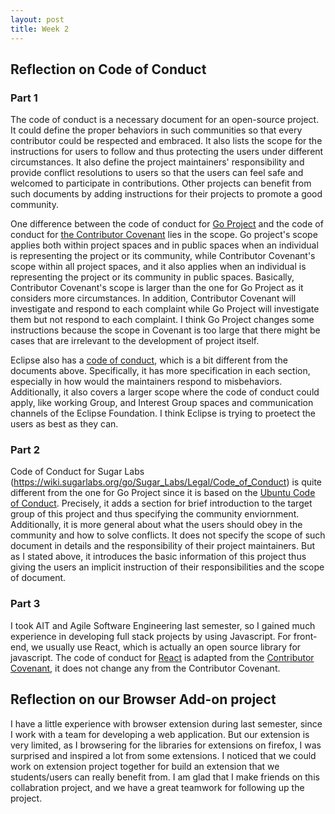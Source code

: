 ```yaml
---
layout: post
title: Week 2
---
```


## Reflection on Code of Conduct

### Part 1
The code of conduct is a necessary document for an open-source project. It could define the proper behaviors in such communities so that every contributor could be respected and embraced. It also lists the scope for the instructions for users to follow and thus protecting the users under different circumstances. It also define the project maintainers' responsibility and provide conflict resolutions to users so that the users can feel safe and welcomed to participate in contributions. Other projects can benefit from such documents by adding instructions for their projects to promote a good community.
<!--more-->
One difference between the code of conduct for [Go Project](https://go.dev/conduct) and the code of conduct for [the Contributor Covenant](https://www.contributor-covenant.org/version/1/4/code-of-conduct/) lies in the scope. Go project's scope applies both within project spaces and in public spaces when an individual is representing the project or its community, while Contributor Covenant's scope within all project spaces, and it also applies when an individual is representing the project or its community in public spaces. Basically, Contributor Covenant's scope is larger than the one for Go Project as it considers more circumstances. In addition, Contributor Covenant will investigate and respond to each complaint while Go Project will investigate them but not respond to each complaint. I think Go Project changes some instructions because the scope in Covenant is too large that there might be cases that are irrelevant to the development of project itself. 

Eclipse also has a [code of conduct](https://www.eclipse.org/org/documents/Community_Code_of_Conduct.php), which is a bit different from the documents above. Specifically, it has more specification in each section, especially in how would the maintainers respond to misbehaviors. Additionally, it also covers a larger scope where the code of conduct could apply, like working Group, and Interest Group spaces and communication channels of the Eclipse Foundation. I think Eclipse is trying to proetect the users as best as they can.

### Part 2
Code of Conduct for Sugar Labs (https://wiki.sugarlabs.org/go/Sugar_Labs/Legal/Code_of_Conduct) is quite different from the one for Go Project since it is based on the [Ubuntu Code of Conduct](https://ubuntu.com/community/governance/code-of-conduct). Precisely, it adds a section for brief introduction to the target group of this project and thus specifying the community enviornment. Additionally, it is more general about what the users should obey in the community and how to solve conflicts. It does not specify the scope of such document in details and the responsibility of their project maintainers. But as I stated above, it introduces the basic information of this project thus giving the users an implicit instruction of their responsibilities and the scope of document.

### Part 3
I took AIT and Agile Software Engineering last semester, so I gained much experience in developing full stack projects by using Javascript. For front-end, we usually use React, which is actually an open source library for javascript. The code of conduct for [React](https://github.com/facebook/react/blob/main/CODE_OF_CONDUCT.md) is adapted from the [Contributor Covenant](https://www.contributor-covenant.org/), it does not change any from the Contributor Covenant.

## Reflection on our Browser Add-on project
I have a little experience with browser extension during last semester, since I work with a team for developing a web application. But our extension is very limited, as I browsering for the libraries for extensions on firefox, I was surprised and inspired a lot from some extensions. I noticed that we could work on extension project together for build an extension that we students/users can really benefit from. I am glad that I make friends on this collabration project, and we have a great teamwork for following up the project. 